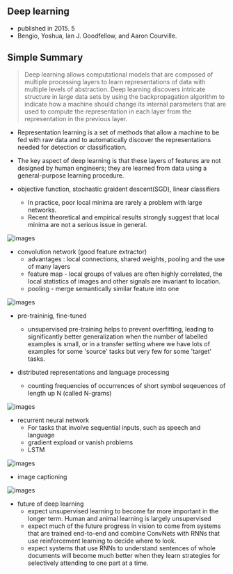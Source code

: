 ## Deep learning

- published in 2015. 5
- Bengio, Yoshua, Ian J. Goodfellow, and Aaron Courville.


## Simple Summary

> Deep learning allows computational models that are composed of multiple processing layers to learn representations of data with multiple levels of abstraction. Deep learning discovers intricate structure in large data sets by using the backpropagation algorithm to indicate how a machine should change its internal parameters that are used to compute the representation in each layer from the representation in the previous layer.

- Representation learning is a set of methods that allow a machine to be fed with raw data and to automatically discover the representations needed for detection or classification.

- The key aspect of deep learning is that these layers of features are not designed by human engineers; they are learned from data using a general-purpose learning procedure.

- objective function, stochastic graident descent(SGD), linear classifiers
	- In practice, poor local minima are rarely a problem with large networks.
	- Recent theoretical and empirical results strongly suggest that local minima are not a serious issue in general.

![images](../../images/deeplearning-1.png)

- convolution network (good feature extractor)
	- advantages : local connections, shared weights, pooling and the use of many layers
	- feature map - local groups of values are often highly correlated, the local statistics of images and other signals are invariant to location.
	- pooling - merge semantically similar feature into one

![images](../../images/deeplearning-2.png)

- pre-traininig, fine-tuned
	- unsupervised pre-training helps to prevent overfitting, leading to significantly better generalization when the number of labelled examples is small, or in a transfer setting where we have lots of examples for some 'source' tasks but very few for some 'target' tasks.

- distributed representations and language processing
	- counting frequencies of occurrences of short symbol seqeuences of length up N (called N-grams)

![images](../../images/deeplearning-3.png)

- recurrent neural network
	- For tasks that involve sequential inputs, such as speech and language
	- gradient expload or vanish problems
	- LSTM

![images](../../images/deeplearning-4.png)

- image captioning

![images](../../images/deeplearning-5.png)

- future of deep learning
	- expect unsupervised learning to become far more important in the longer term. Human and animal learning is largely unsupervised
	- expect much of the future progress in vision to come from systems that are trained end-to-end and combine ConvNets with RNNs that use reinforcement learning to decide where to look.
	- expect systems that use RNNs to understand sentences of whole documents will become much better when they learn strategies for selectively attending to one part at a time.